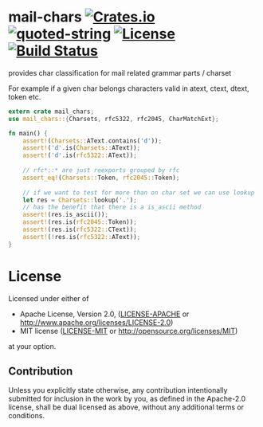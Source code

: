 mail-chars [![Crates.io](https://img.shields.io/crates/v/mail-chars.svg)](https://crates.io/crates/quoted-string) [![quoted-string](https://docs.rs/quoted-string/badge.svg)](https://docs.rs/quoted-string) [![License](https://img.shields.io/badge/License-MIT%2FApache%202.0-blue.svg)](https://opensource.org/licenses/Apache-2.0) [![Build Status](https://travis-ci.org/1aim/quoted-string.svg?branch=master)](https://travis-ci.org/1aim/mail-chars)
=============

provides char classification for mail related grammar parts / charset

For example if a given char belongs characters valid in atext, ctext, dtext, token etc.

```rust
extern crate mail_chars;
use mail_chars::{Charsets, rfc5322, rfc2045, CharMatchExt};

fn main() {
    assert!(Charsets::AText.contains('d'));
    assert!('d'.is(Charsets::AText));
    assert!('d'.is(rfc5322::AText));
    
    // rfc*::* are just reexports grouped by rfc
    assert_eq!(Charsets::Token, rfc2045::Token);
    
    // if we want to test for more than on char set we can use lookup
    let res = Charsets::lookup('.');
    // has the benefit that there is a is_ascii method 
    assert!(res.is_ascii());
    assert!(res.is(rfc2045::Token));
    assert!(res.is(rfc5322::CText));
    assert!(!res.is(rfc5322::AText));
}
```


License
=======
Licensed under either of

 * Apache License, Version 2.0, ([LICENSE-APACHE](LICENSE-APACHE) or http://www.apache.org/licenses/LICENSE-2.0)
 * MIT license ([LICENSE-MIT](LICENSE-MIT) or http://opensource.org/licenses/MIT)

at your option.

Contribution
------------
Unless you explicitly state otherwise, any contribution intentionally submitted
for inclusion in the work by you, as defined in the Apache-2.0 license, shall
be dual licensed as above, without any additional terms or conditions.
